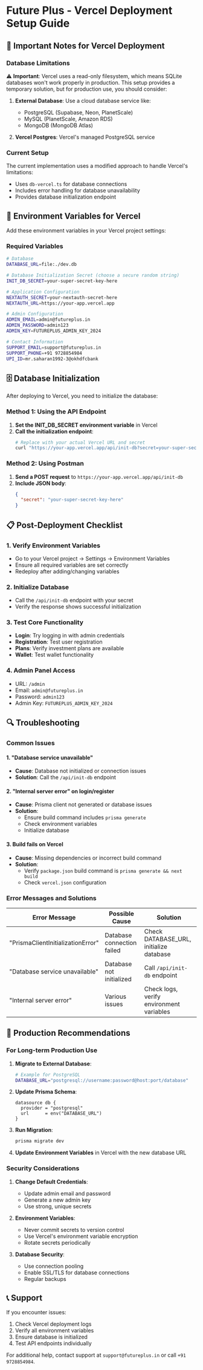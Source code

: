 # Future Plus - Vercel Deployment Setup Guide

## 🚀 Important Notes for Vercel Deployment

### Database Limitations
⚠️ **Important**: Vercel uses a read-only filesystem, which means SQLite databases won't work properly in production. This setup provides a temporary solution, but for production use, you should consider:

1. **External Database**: Use a cloud database service like:
   - PostgreSQL (Supabase, Neon, PlanetScale)
   - MySQL (PlanetScale, Amazon RDS)
   - MongoDB (MongoDB Atlas)

2. **Vercel Postgres**: Vercel's managed PostgreSQL service

### Current Setup
The current implementation uses a modified approach to handle Vercel's limitations:
- Uses `db-vercel.ts` for database connections
- Includes error handling for database unavailability
- Provides database initialization endpoint

## 🔧 Environment Variables for Vercel

Add these environment variables in your Vercel project settings:

### Required Variables
```bash
# Database
DATABASE_URL=file:./dev.db

# Database Initialization Secret (choose a secure random string)
INIT_DB_SECRET=your-super-secret-key-here

# Application Configuration
NEXTAUTH_SECRET=your-nextauth-secret-here
NEXTAUTH_URL=https://your-app.vercel.app

# Admin Configuration
ADMIN_EMAIL=admin@futureplus.in
ADMIN_PASSWORD=admin123
ADMIN_KEY=FUTUREPLUS_ADMIN_KEY_2024

# Contact Information
SUPPORT_EMAIL=support@futureplus.in
SUPPORT_PHONE=+91 9728854984
UPI_ID=mr.saharan1992-3@okhdfcbank
```

## 🗄️ Database Initialization

After deploying to Vercel, you need to initialize the database:

### Method 1: Using the API Endpoint

1. **Set the INIT_DB_SECRET environment variable** in Vercel
2. **Call the initialization endpoint**:
   ```bash
   # Replace with your actual Vercel URL and secret
   curl "https://your-app.vercel.app/api/init-db?secret=your-super-secret-key-here"
   ```

### Method 2: Using Postman

1. **Send a POST request** to `https://your-app.vercel.app/api/init-db`
2. **Include JSON body**:
   ```json
   {
     "secret": "your-super-secret-key-here"
   }
   ```

## 📋 Post-Deployment Checklist

### 1. Verify Environment Variables
- Go to your Vercel project → Settings → Environment Variables
- Ensure all required variables are set correctly
- Redeploy after adding/changing variables

### 2. Initialize Database
- Call the `/api/init-db` endpoint with your secret
- Verify the response shows successful initialization

### 3. Test Core Functionality
- **Login**: Try logging in with admin credentials
- **Registration**: Test user registration
- **Plans**: Verify investment plans are available
- **Wallet**: Test wallet functionality

### 4. Admin Panel Access
- URL: `/admin`
- Email: `admin@futureplus.in`
- Password: `admin123`
- Admin Key: `FUTUREPLUS_ADMIN_KEY_2024`

## 🔍 Troubleshooting

### Common Issues

#### 1. "Database service unavailable"
- **Cause**: Database not initialized or connection issues
- **Solution**: Call the `/api/init-db` endpoint

#### 2. "Internal server error" on login/register
- **Cause**: Prisma client not generated or database issues
- **Solution**: 
  - Ensure build command includes `prisma generate`
  - Check environment variables
  - Initialize database

#### 3. Build fails on Vercel
- **Cause**: Missing dependencies or incorrect build command
- **Solution**: 
  - Verify `package.json` build command is `prisma generate && next build`
  - Check `vercel.json` configuration

### Error Messages and Solutions

| Error Message | Possible Cause | Solution |
|---------------|----------------|----------|
| "PrismaClientInitializationError" | Database connection failed | Check DATABASE_URL, initialize database |
| "Database service unavailable" | Database not initialized | Call `/api/init-db` endpoint |
| "Internal server error" | Various issues | Check logs, verify environment variables |

## 🚀 Production Recommendations

### For Long-term Production Use

1. **Migrate to External Database**:
   ```bash
   # Example for PostgreSQL
   DATABASE_URL="postgresql://username:password@host:port/database"
   ```

2. **Update Prisma Schema**:
   ```prisma
   datasource db {
     provider = "postgresql"
     url      = env("DATABASE_URL")
   }
   ```

3. **Run Migration**:
   ```bash
   prisma migrate dev
   ```

4. **Update Environment Variables** in Vercel with the new database URL

### Security Considerations

1. **Change Default Credentials**:
   - Update admin email and password
   - Generate a new admin key
   - Use strong, unique secrets

2. **Environment Variables**:
   - Never commit secrets to version control
   - Use Vercel's environment variable encryption
   - Rotate secrets periodically

3. **Database Security**:
   - Use connection pooling
   - Enable SSL/TLS for database connections
   - Regular backups

## 📞 Support

If you encounter issues:
1. Check Vercel deployment logs
2. Verify all environment variables
3. Ensure database is initialized
4. Test API endpoints individually

For additional help, contact support at `support@futureplus.in` or call `+91 9728854984`.